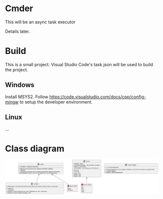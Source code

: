# Cmder

This will be an async task executor

Details later.

# Build
This is a small project. Visual Studio Code's task.json will be used to build the project.

## Windows
Install MSYS2. Follow https://code.visualstudio.com/docs/cpp/config-mingw to setup the developer environment.

## Linux
...

# Class diagram

![classdiag](diagrams/classdiagram.svg "Class diagram")